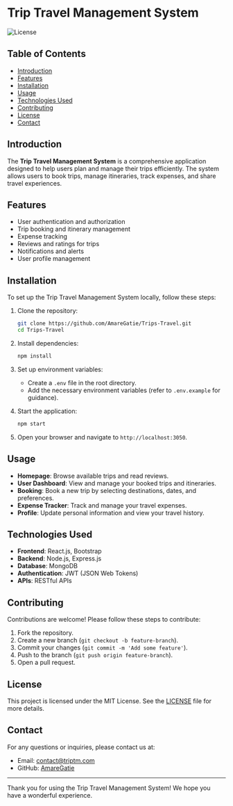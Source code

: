 # Trip Travel Management System

![License](https://img.shields.io/badge/license-MIT-blue.svg)

## Table of Contents

- [Introduction](#introduction)
- [Features](#features)
- [Installation](#installation)
- [Usage](#usage)
- [Technologies Used](#technologies-used)
- [Contributing](#contributing)
- [License](#license)
- [Contact](#contact)

## Introduction

The **Trip Travel Management System** is a comprehensive application designed to help users plan and manage their trips efficiently. The system allows users to book trips, manage itineraries, track expenses, and share travel experiences.

## Features

- User authentication and authorization
- Trip booking and itinerary management
- Expense tracking
- Reviews and ratings for trips
- Notifications and alerts
- User profile management

## Installation

To set up the Trip Travel Management System locally, follow these steps:

1. Clone the repository:
    ```sh
    git clone https://github.com/AmareGatie/Trips-Travel.git
    cd Trips-Travel
    ```

2. Install dependencies:
    ```sh
    npm install
    ```

3. Set up environment variables:
    - Create a `.env` file in the root directory.
    - Add the necessary environment variables (refer to `.env.example` for guidance).

4. Start the application:
    ```sh
    npm start
    ```

5. Open your browser and navigate to `http://localhost:3050`.

## Usage

- **Homepage**: Browse available trips and read reviews.
- **User Dashboard**: View and manage your booked trips and itineraries.
- **Booking**: Book a new trip by selecting destinations, dates, and preferences.
- **Expense Tracker**: Track and manage your travel expenses.
- **Profile**: Update personal information and view your travel history.

## Technologies Used

- **Frontend**: React.js, Bootstrap
- **Backend**: Node.js, Express.js
- **Database**: MongoDB
- **Authentication**: JWT (JSON Web Tokens)
- **APIs**: RESTful APIs

## Contributing

Contributions are welcome! Please follow these steps to contribute:

1. Fork the repository.
2. Create a new branch (`git checkout -b feature-branch`).
3. Commit your changes (`git commit -m 'Add some feature'`).
4. Push to the branch (`git push origin feature-branch`).
5. Open a pull request.

## License

This project is licensed under the MIT License. See the [LICENSE](LICENSE) file for more details.

## Contact

For any questions or inquiries, please contact us at:
- Email: contact@triptm.com
- GitHub: [AmareGatie](https://github.com/AmareGatie)

---

Thank you for using the Trip Travel Management System! We hope you have a wonderful experience.
